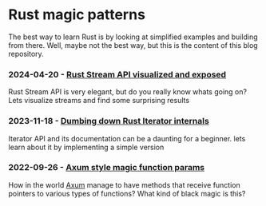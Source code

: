 # Rust magic patterns

The best way to learn Rust is by looking at simplified examples and building from there. Well, maybe not the best way, but this is the content of this blog repository.


### 2024-04-20 - [Rust Stream API visualized and exposed](rust-stream-visualized/Readme.md)
Rust Stream API is very elegant, but do you really know whats going on? Lets visualize streams and find some surprising results

### 2023-11-18 - [Dumbing down Rust Iterator internals](dumbing-down-iterator/Readme.md)
Iterator API and its documentation can be a daunting for a beginner. lets learn about it by implementing a simple version

### 2022-09-26 - [Axum style magic function params](axum-style-magic-function-param/Readme.md)
How in the world [Axum](https://github.com/tokio-rs/axum) manage to have methods that receive function pointers to various types of functions? What kind of black magic is this? 